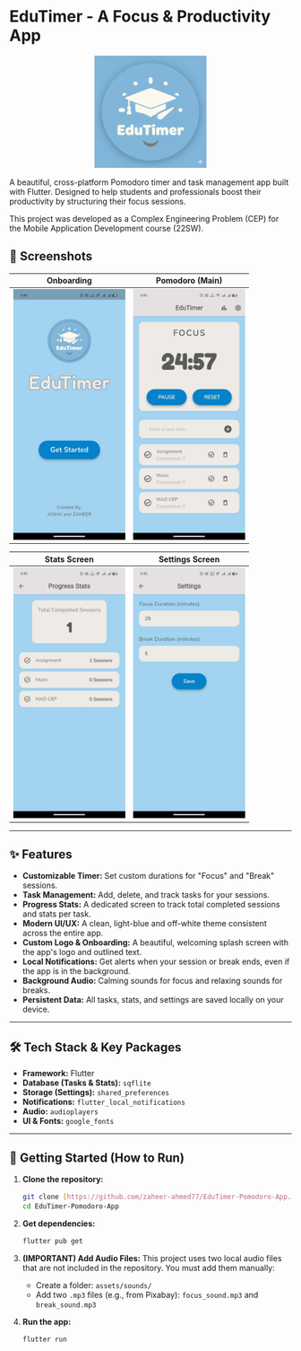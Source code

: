 # EduTimer - A Focus & Productivity App
<p align="center">
  <img src="project_readme_assets/logo.png" width="200">
</p>

A beautiful, cross-platform Pomodoro timer and task management app built with Flutter. Designed to help students and professionals boost their productivity by structuring their focus sessions.

This project was developed as a Complex Engineering Problem (CEP) for the Mobile Application Development course (22SW).


## 📸 Screenshots

| Onboarding | Pomodoro (Main) |
| :---: | :---: | 
| <img src="project_readme_assets/onboarding.jpg" width="200"> | <img src="project_readme_assets/pomodoro.jpg" width="200"> |

| Stats Screen | Settings Screen | 
| :---: | :---: |
| <img src="project_readme_assets/stats.jpg" width="200"> | <img src="project_readme_assets/settings.jpg" width="200"> | 

---

## ✨ Features

* **Customizable Timer:** Set custom durations for "Focus" and "Break" sessions.
* **Task Management:** Add, delete, and track tasks for your sessions.
* **Progress Stats:** A dedicated screen to track total completed sessions and stats per task.
* **Modern UI/UX:** A clean, light-blue and off-white theme consistent across the entire app.
* **Custom Logo & Onboarding:** A beautiful, welcoming splash screen with the app's logo and outlined text.
* **Local Notifications:** Get alerts when your session or break ends, even if the app is in the background.
* **Background Audio:** Calming sounds for focus and relaxing sounds for breaks.
* **Persistent Data:** All tasks, stats, and settings are saved locally on your device.

---

## 🛠️ Tech Stack & Key Packages

* **Framework:** Flutter
* **Database (Tasks & Stats):** `sqflite`
* **Storage (Settings):** `shared_preferences`
* **Notifications:** `flutter_local_notifications`
* **Audio:** `audioplayers`
* **UI & Fonts:** `google_fonts`

---

## 🚀 Getting Started (How to Run)

1.  **Clone the repository:**
    ```bash
    git clone [https://github.com/zaheer-ahmed77/EduTimer-Pomodoro-App.git](https://github.com/zaheer-ahmed77/EduTimer-Pomodoro-App.git)
    cd EduTimer-Pomodoro-App
    ```

2.  **Get dependencies:**
    ```bash
    flutter pub get
    ```

3.  **(IMPORTANT) Add Audio Files:**
    This project uses two local audio files that are not included in the repository. You must add them manually:
    * Create a folder: `assets/sounds/`
    * Add two `.mp3` files (e.g., from Pixabay): `focus_sound.mp3` and `break_sound.mp3`

4.  **Run the app:**
    ```bash
    flutter run
    ```
